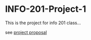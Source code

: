 # INFO-201-Project-1
This is the project for info 201 class...

see [project proposal](https://github.com/rongt2-1861545/INFO-201/wiki)
